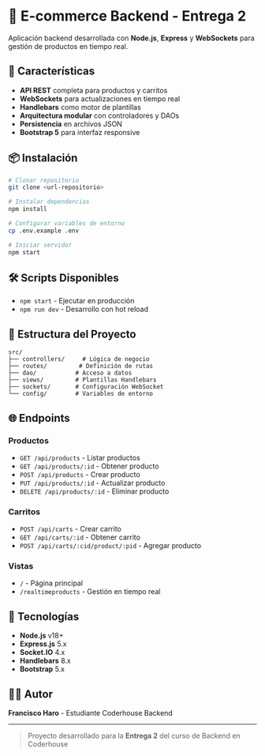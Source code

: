 # 🛒 E-commerce Backend - Entrega 2

Aplicación backend desarrollada con **Node.js**, **Express** y **WebSockets** para gestión de productos en tiempo real.

## 🚀 Características

- **API REST** completa para productos y carritos
- **WebSockets** para actualizaciones en tiempo real
- **Handlebars** como motor de plantillas
- **Arquitectura modular** con controladores y DAOs
- **Persistencia** en archivos JSON
- **Bootstrap 5** para interfaz responsive

## 📦 Instalación

```bash
# Clonar repositorio
git clone <url-repositorio>

# Instalar dependencias
npm install

# Configurar variables de entorno
cp .env.example .env

# Iniciar servidor
npm start
```

## 🛠️ Scripts Disponibles

- `npm start` - Ejecutar en producción
- `npm run dev` - Desarrollo con hot reload

## 📁 Estructura del Proyecto

```
src/
├── controllers/     # Lógica de negocio
├── routes/         # Definición de rutas
├── dao/           # Acceso a datos
├── views/         # Plantillas Handlebars
├── sockets/       # Configuración WebSocket
└── config/        # Variables de entorno
```

## 🌐 Endpoints

### Productos

- `GET /api/products` - Listar productos
- `GET /api/products/:id` - Obtener producto
- `POST /api/products` - Crear producto
- `PUT /api/products/:id` - Actualizar producto
- `DELETE /api/products/:id` - Eliminar producto

### Carritos

- `POST /api/carts` - Crear carrito
- `GET /api/carts/:id` - Obtener carrito
- `POST /api/carts/:cid/product/:pid` - Agregar producto

### Vistas

- `/` - Página principal
- `/realtimeproducts` - Gestión en tiempo real

## 🔧 Tecnologías

- **Node.js** v18+
- **Express.js** 5.x
- **Socket.IO** 4.x
- **Handlebars** 8.x
- **Bootstrap** 5.x

## 👨‍💻 Autor

**Francisco Haro** - Estudiante Coderhouse Backend

---

> Proyecto desarrollado para la **Entrega 2** del curso de Backend en Coderhouse
